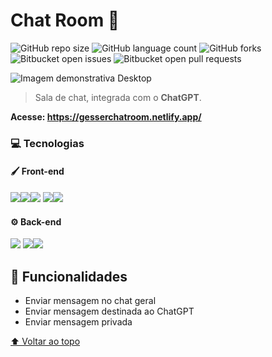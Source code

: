 # Chat Room 💬

![GitHub repo size](https://img.shields.io/github/repo-size/matheusgesser/chat-room?style=for-the-badge)
![GitHub language count](https://img.shields.io/github/languages/count/matheusgesser/chat-room?style=for-the-badge)
![GitHub forks](https://img.shields.io/github/forks/matheusgesser/chat-room?style=for-the-badge)
![Bitbucket open issues](https://img.shields.io/bitbucket/issues/matheusgesser/chat-room?style=for-the-badge)
![Bitbucket open pull requests](https://img.shields.io/bitbucket/pr-raw/matheusgesser/chat-room?style=for-the-badge)

<img src="https://i.imgur.com/4LjdoLX.jpg" alt="Imagem demonstrativa Desktop">

> Sala de chat, integrada com o **ChatGPT**.

**Acesse: <a href="https://gesserchatroom.netlify.app/">https://gesserchatroom.netlify.app/</a>**

### 💻 **Tecnologias**

#### 🖌️ **Front-end**
<img src='https://img.shields.io/badge/JavaScript-F7DF1E?style=for-the-badge&logo=javascript&logoColor=black' /><img src='https://img.shields.io/badge/React-20232A?style=for-the-badge&logo=react&logoColor=61DAFB' /><img src='https://img.shields.io/badge/styled--components-DB7093?style=for-the-badge&logo=styled-components&logoColor=white' />
<img src='https://img.shields.io/badge/HTML5-E34F26?style=for-the-badge&logo=html5&logoColor=white' /><img src='https://img.shields.io/badge/CSS3-1572B6?style=for-the-badge&logo=css3&logoColor=white' />

#### ⚙️ **Back-end**
<img src='https://img.shields.io/badge/Node.js-43853D?style=for-the-badge&logo=node.js&logoColor=white' />
<img src='https://img.shields.io/badge/Lambda-232F3E?style=for-the-badge&logo=amazon-aws&logoColor=white' /><img src='https://img.shields.io/badge/API Gateway-232F3E?style=for-the-badge&logo=amazon-aws&logoColor=white' />

## 🚀 **Funcionalidades**

- Enviar mensagem no chat geral
- Enviar mensagem destinada ao ChatGPT
- Enviar mensagem privada

[⬆ Voltar ao topo](#chat-room)<br>
